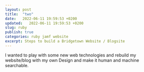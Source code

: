 ```yaml
---
layout: post
title:  "two"
date:   2022-06-11 19:59:53 +0200
updated:   2022-06-11 19:59:53 +0200
slug: ruby
publish: true
categories: ruby jamf website
excerpt: Steps to build a Bridgetown Website / Blogsite
---
```


I wanted to play with some new web technologies and rebuild my website/blog with my own Design and make it human and machine searchable.
